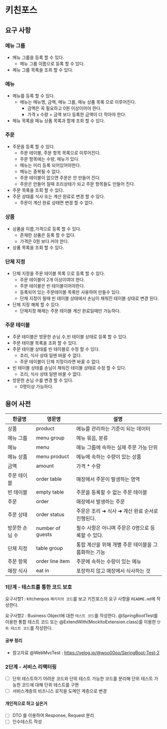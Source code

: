 # 키친포스

## 요구 사항

### 메뉴 그룹
* 메뉴 그룹을 등록 할 수 있다.
  * 메뉴 그룹 이름으로 등록 할 수 있다.
* 메뉴 그룹 목록을 조회 할 수 있다.

### 메뉴
* 메뉴를 등록 할 수 있다.
  * 메뉴는 메뉴명, 금액, 메뉴 그룹, 메뉴 상품 목록 으로 이루어진다.
    * 금액은 꼭 필요하고 0원 이상이어야 한다.
    * 가격 x 수량 = 금액 보다 등록한 금액이 더 작아야 한다.
* 메뉴 목록을 메뉴 상품 목록과 함께 조회 할 수 있다.

### 주문
* 주문을 등록 할 수 있다.
  * 주문 테이블, 주문 항목 목록으로 이루어진다.
  * 주문 항목에는 수량, 메뉴가 있다.
  * 메뉴는 미리 등록 되어있어야한다.
  * 메뉴는 중복될 수 없다.
  * 주문 테이블이 없으면 주문은 안 만들어 진다.
  * 주문은 만들어 질때 조리상태가 되고 주문 항목들도 만들어 진다.
* 주문 목록을 조회 할 수 있다.
* 주문 상태를 식사 또는 계산 완료로 변경 할 수 있다.
  * 주문이 계산 완료 상태면 변경 할 수 없다.

### 상품
* 상품을 이름,가격으로 등록 할 수 있다.
  * 존재한 상품은 등록 할 수 없다.
  * 가격은 0원 보다 커야 한다.
* 상품 목록을 조회 할 수 있다.

### 단체 지정
* 단체 지정을 주문 테이블 목록 으로 등록 할 수 있다.
  * 주문 테이블이 2개 이상이여야 한다.
  * 주문 테이블은 빈 테이블이어야한다.
  * 등록되어 있는 주문테이블 목록만 사용하여 만들수 있다.
  * 단체 지정이 될때 빈 테이블 상태에서 손님이 채워진 테이블 상태로 변경 된다.
* 단체 지정 해체 할 수 있다.
  * 단체지정 해제는 주문 테이블 계산 완료일때만 가능하다.

### 주문 테이블
* 주문 테이블은 방문한 손님 수,빈 테이블 상태로 등록 할 수 있다.
* 주문 테이블 목록을 조회 할 수 있다.
* 주문 테이블 상태를 빈 테이블로 수정 할 수 있다.
  * 조리, 식사 상태 일땐 바꿀 수 없다. 
  * 주문 테이블이 단체 지정이라면 바꿀 수 없다.
* 빈 테이블 상태를 손님이 채워진 테이블 상태로 수정 할 수 있다.
  * 조리, 식사 상태 일땐 바꿀 수 없다.
* 방문한 손님 수를 변경 할 수 있다.
  * 0명이상 가능하다.

## 용어 사전

| 한글명 | 영문명 | 설명 |
| --- | --- | --- |
| 상품 | product | 메뉴를 관리하는 기준이 되는 데이터 |
| 메뉴 그룹 | menu group | 메뉴 묶음, 분류 |
| 메뉴 | menu | 메뉴 그룹에 속하는 실제 주문 가능 단위 |
| 메뉴 상품 | menu product | 메뉴에 속하는 수량이 있는 상품 |
| 금액 | amount | 가격 * 수량 |
| 주문 테이블 | order table | 매장에서 주문이 발생하는 영역 |
| 빈 테이블 | empty table | 주문을 등록할 수 없는 주문 테이블 |
| 주문 | order | 매장에서 발생하는 주문 |
| 주문 상태 | order status | 주문은 조리 ➜ 식사 ➜ 계산 완료 순서로 진행된다. |
| 방문한 손님 수 | number of guests | 필수 사항은 아니며 주문은 0명으로 등록할 수 있다. |
| 단체 지정 | table group | 통합 계산을 위해 개별 주문 테이블을 그룹화하는 기능 |
| 주문 항목 | order line item | 주문에 속하는 수량이 있는 메뉴 |
| 매장 식사 | eat in | 포장하지 않고 매장에서 식사하는 것 |

### 1단계 - 테스트를 통한 코드 보호
요구사항1 : kitchenpos `패키지의 코드`를 보고 키친포스의 요구 사항을 `README.md`에 작성한다.

요구사항2 : Business Object에 대한 `테스트 코드`를 작성한다. @SpringBootTest를 이용한 통합 테스트 코드 또는 @ExtendWith(MockitoExtension.class)를 이용한 `단위 테스트 코드`를 작성한다.

#### 공부 정리
* 참고자료 @WebMvcTest : https://velog.io/@woo00oo/SpringBoot-Test-2

### 2단계 - 서비스 리팩터링
* [ ] 단위 테스트하기 어려운 코드와 단위 테스트 가능한 코드를 분리해 단위 테스트 가능한 코드에 대해 단위 테스트를 구현
* [ ] 서비스계층의 비즈니스 로직을 도메인 계층으로 변경

#### 개인적으로 하고 싶은거
* [ ] DTO 를 이용하여 Response, Request 분리
* [ ] 인수테스트 작성